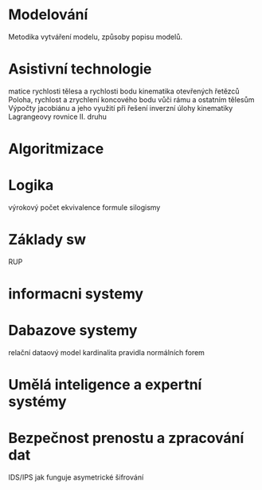 # Modelování
Metodika vytváření modelu, způsoby popisu modelů.

# Asistivní technologie
matice rychlosti tělesa a rychlosti bodu
kinematika otevřených řetězců
Poloha, rychlost a zrychlení koncového bodu vůči rámu a ostatním tělesům
Výpočty jacobiánu a jeho využití při řešení inverzní úlohy kinematiky
Lagrangeovy rovnice II. druhu

# Algoritmizace

# Logika
výrokový počet
ekvivalence
formule
silogismy

# Základy sw
RUP

# informacni systemy

# Dabazove systemy
relační dataový model
kardinalita
pravidla normálních forem

# Umělá inteligence a expertní systémy

# Bezpečnost prenostu a zpracování dat
IDS/IPS 
jak funguje asymetrické šifrování



